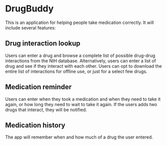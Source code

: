 # DrugBuddy

This is an application for helping people take medication correctly. It will include several features:

## Drug interaction lookup
Users can enter a drug and browse a complete list of possible drug-drug interactions from the NIH database. Alternatively, users can enter a list of drug and see if they interact with each other. Users can opt to download the entire list of interactions for offline use, or just for a select few drugs.

## Medication reminder
Users can enter when they took a medication and when they need to take it again, or how long they need to wait to take it again. If the users adds two drugs that interact, they will be notified.

## Medication history
The app will remember when and how much of a drug the user entered.
